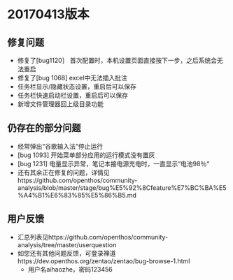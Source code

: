 # 20170413版本

## 修复问题

  - 修复了[bug1120］ 首次配置时，本机设置页面直接按下一步，之后系统会无法重启
  - 修复了[bug 1068] excel中无法插入批注
  - 任务栏显示/隐藏状态设置，重启后可以保存
  - 任务栏快速启动栏设置，重启后可以保存
  - 新增文件管理器回上级目录功能

## 仍存在的部分问题
  
  - 经常弹出“谷歌输入法”停止运行
  - [bug 1093] 开始菜单部分应用的运行模式没有置灰
  - [bug 1231] 电量显示异常，笔记本接电源充电时，一直显示“电池98％“
  - 还有其余正在修复的问题，详情见https://github.com/openthos/community-analysis/blob/master/stage/bug%E5%92%8Cfeature%E7%BC%BA%E5%A4%B1%E6%83%85%E5%86%B5.md

## 用户反馈
  
  - 汇总列表见https://github.com/openthos/community-analysis/tree/master/userquestion
  - 如您还有其他问题反馈，可登录禅道https://dev.openthos.org/zentao/zentao/bug-browse-1.html
    - 用户名aihaozhe，密码123456
